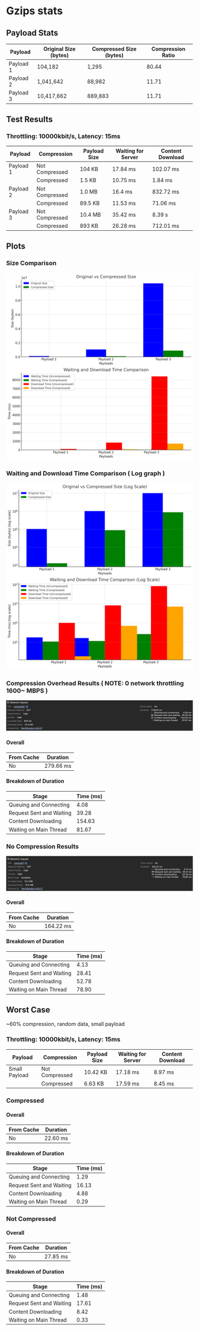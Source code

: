 # Gzips stats

## Payload Stats

| Payload   | Original Size (bytes) | Compressed Size (bytes) | Compression Ratio |
|-----------|-----------------------|-------------------------|-------------------|
| Payload 1 | 104,182                | 1,295                   | 80.44              |
| Payload 2 | 1,041,642              | 88,982                  | 11.71              |
| Payload 3 | 10,417,662             | 889,883                 | 11.71              |

## Test Results

### Throttling: 10000kbit/s, Latency: 15ms

| Payload   | Compression  | Payload Size | Waiting for Server | Content Download  |
|-----------|--------------|--------------|--------------------|-------------------|
| Payload 1 | Not Compressed | 104 KB       | 17.84 ms           | 102.07 ms         |
|           | Compressed    | 1.5 KB       | 10.75 ms           | 1.84 ms           |
| Payload 2 | Not Compressed | 1.0 MB       | 16.4 ms            | 832.72 ms         |
|           | Compressed    | 89.5 KB      | 11.53 ms           | 71.06 ms          |
| Payload 3 | Not Compressed | 10.4 MB      | 35.42 ms           | 8.39 s            |
|           | Compressed    | 893 KB       | 26.28 ms           | 712.01 ms         |



## Plots

### Size Comparison
![Size Comparison](readmeAssets/plot.png)

### Waiting and Download Time Comparison ( Log graph )
![Waiting and Download Time](readmeAssets/plotLog.png)


### Compression Overhead Results ( NOTE: 0 network throttling 1600~ MBPS )


![Compression Results](readmeAssets/compression.png)

#### Overall

| From Cache | Duration   |
|------------|------------|
| No         | 279.66 ms  |

#### Breakdown of Duration

| Stage                         | Time (ms) |
|-------------------------------|-----------|
| Queuing and Connecting        | 4.08      |
| Request Sent and Waiting      | 39.28     |
| Content Downloading           | 154.63    |
| Waiting on Main Thread        | 81.67     |


### No Compression Results
![No Compression Results](readmeAssets/no_compression.png)

#### Overall

| From Cache | Duration   |
|------------|------------|
| No         | 164.22 ms  |

#### Breakdown of Duration

| Stage                         | Time (ms) |
|-------------------------------|-----------|
| Queuing and Connecting        | 4.13      |
| Request Sent and Waiting      | 28.41     |
| Content Downloading           | 52.78     |
| Waiting on Main Thread        | 78.90     |




## Worst Case

~60% compression, random data, small payload

### Throttling: 10000kbit/s, Latency: 15ms

| Payload    | Compression     | Payload Size | Waiting for Server | Content Download  |
|------------|------------------|--------------|--------------------|-------------------|
| Small Payload| Not Compressed    | 10.42 KB     | 17.18 ms           | 8.97 ms           |
|            | Compressed       | 6.63 KB      | 17.59 ms           | 8.45 ms           |


### Compressed

#### Overall

| From Cache | Duration   |
|------------|------------|
| No         | 22.60 ms   |

#### Breakdown of Duration

| Stage                         | Time (ms) |
|-------------------------------|-----------|
| Queuing and Connecting        | 1.29      |
| Request Sent and Waiting      | 16.13     |
| Content Downloading           | 4.88      |
| Waiting on Main Thread        | 0.29      |


### Not Compressed

#### Overall

| From Cache | Duration   |
|------------|------------|
| No         | 27.85 ms   |

#### Breakdown of Duration

| Stage                         | Time (ms) |
|-------------------------------|-----------|
| Queuing and Connecting        | 1.48      |
| Request Sent and Waiting      | 17.61     |
| Content Downloading           | 8.42      |
| Waiting on Main Thread        | 0.33      |

